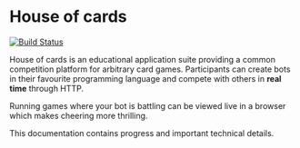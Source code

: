 # House of cards
[![Build Status](https://travis-ci.org/Zuehlke/HouseOfCards.svg?branch=master)](https://travis-ci.org/Zuehlke/HouseOfCards)

House of cards is an educational application suite providing a common competition platform for arbitrary card games.
Participants can create bots in their favourite programming language and compete with others in **real time** through
HTTP.

Running games where your bot is battling can be viewed live in a browser which makes cheering more thrilling.

This documentation contains progress and important technical details.
